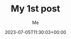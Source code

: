 ---
title: "My 1st post"
date: 2023-07-05T11:30:03+00:00
#weight: 1
# aliases: ["/first"]
tags: ["first","second"]
author: "Me"
# author: ["Me", "You"] # multiple authors
showToc: true
TocOpen: false
draft: false
hidemeta: false
comments: false
description: "Desc Text."
canonicalURL: "https://canonical.url/to/page"
disableHLJS: true # to disable highlightjs
disableShare: false
disableHLJS: false
hideSummary: false
searchHidden: true
ShowReadingTime: true
ShowBreadCrumbs: true
ShowPostNavLinks: true
ShowWordCount: true
ShowRssButtonInSectionTermList: true
UseHugoToc: true
cover:
    image: "https://media.istockphoto.com/id/1146517111/photo/taj-mahal-mausoleum-in-agra.jpg?s=612x612&w=0&k=20&c=vcIjhwUrNyjoKbGbAQ5sOcEzDUgOfCsm9ySmJ8gNeRk=" # image path/url
    alt: "<alt text>" # alt text
    caption: "<text>" # display caption under cover
    relative: false # when using page bundles set this to true
    hidden: false # only hide on current single page
editPost:
    URL: "https://github.com/<path_to_repo>/content"
    Text: "Suggest Changes" # edit text
    appendFilePath: true # to append file path to Edit link
---